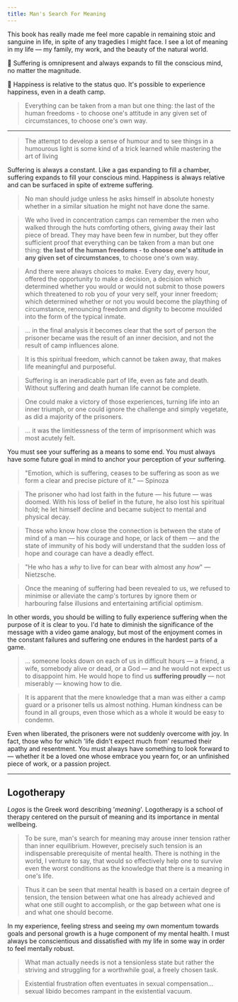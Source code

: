 ```yaml
---
title: Man's Search For Meaning
---
```


This book has really made me feel more capable in remaining stoic and sanguine in life, in spite of any tragedies I might face. I see a lot of meaning in my life — my family, my work, and the beauty of the natural world. 

💎 Suffering is omnipresent and always expands to fill the conscious mind, no matter the magnitude.

💎 Happiness is relative to the status quo. It's possible to experience happiness, even in a death camp.

> Everything can be taken from a man but one thing: the last of the human freedoms - to choose one's attitude in any given set of circumstances, to choose one's own way.

--- 

> The attempt to develop a sense of humour and to see things in a humourous light is some kind of a trick learned while mastering the art of living

Suffering is always a constant. Like a gas expanding to fill a chamber, suffering expands to fill your conscious mind. Happiness is always relative and can be surfaced in spite of extreme suffering.

> No man should judge unless he asks himself in absolute honesty whether in a similar situation he might not have done the same.

> We who lived in concentration camps can remember the men who walked through the huts comforting others, giving away their last piece of bread. They may have been few in number, but they offer sufficient proof that everything can be taken from a man but one thing: **the last of the human freedoms - to choose one's attitude in any given set of circumstances**, to choose one's own way.

> And there were always choices to make. Every day, every hour, offered the opportunity to make a decision, a decision which determined whether you would or would not submit to those powers which threatened to rob you of your very self, your inner freedom; which determined whether or not you would become the plaything of circumstance, renouncing freedom and dignity to become moulded into the form of the typical inmate.

> ... in the final analysis it becomes clear that the sort of person the prisoner became was the result of an inner decision, and not the result of camp influences alone.

> It is this spiritual freedom, which cannot be taken away, that makes life meaningful and purposeful.

> Suffering is an ineradicable part of life, even as fate and death. Without suffering and death human life cannot be complete.

> One could make a victory of those experiences, turning life into an inner triumph, or one could ignore the challenge and simply vegetate, as did a majority of the prisoners.

> ... it was the limitlessness of the term of imprisonment which was most acutely felt.

You must see your suffering as a means to some end. You must always have some future goal in mind to anchor your perception of your suffering.

> "Emotion, which is suffering, ceases to be suffering as soon as we form a clear and precise picture of it." — Spinoza

> The prisoner who had lost faith in the future — his future — was doomed. With his loss of belief in the future, he also lost his spiritual hold; he let himself decline and became subject to mental and physical decay.

> Those who know how close the connection is between the state of mind of a man — his courage and hope, or lack of them — and the state of immunity of his body will understand that the sudden loss of hope and courage can have a deadly effect.

> "He who has a *why* to live for can bear with almost any *how*" — Nietzsche.

> Once the meaning of suffering had been revealed to us, we refused to minimise or alleviate the camp's tortures by ignore them or harbouring false illusions and entertaining artificial optimism.

In other words, you should be willing to fully experience suffering when the purpose of it is clear to you. I'd hate to diminish the significance of the message with a video game analogy, but most of the enjoyment comes in the constant failures and suffering one endures in the hardest parts of a game.

> ... someone looks down on each of us in difficult hours — a friend, a wife, somebody alive or dead, or a God — and he would not expect us to disappoint him. He would hope to find us **suffering proudly** — not miserably — knowing how to die.

> It is apparent that the mere knowledge that a man was either a camp guard or a prisoner tells us almost nothing. Human kindness can be found in all groups, even those which as a whole it would be easy to condemn.

Even when liberated, the prisoners were not suddenly overcome with joy. In fact, those who for which 'life didn't expect much from' resumed their apathy and resentment. You must always have something to look forward to — whether it be a loved one whose embrace you yearn for, or an unfinished piece of work, or a passion project.

---
## Logotherapy

*Logos* is the Greek word describing '*meaning*'. Logotherapy is a school of therapy centered on the pursuit of meaning and its importance in mental wellbeing.

> To be sure, man's search for meaning may arouse inner tension rather than inner equilibrium. However, precisely such tension is an indispensable prerequisite of mental health. There is nothing in the world, I venture to say, that would so effectively help one to survive even the worst conditions as the knowledge that there is a meaning in one's life.

> Thus it can be seen that mental health is based on a certain degree of tension, the tension between what one has already achieved and what one still ought to accomplish, or the gap between what one is and what one should become.

In my experience, feeling stress and seeing my own momentum towards goals and personal growth is a huge component of my mental health. I must always be conscientious and dissatisfied with my life in some way in order to feel mentally robust.

> What man actually needs is not a tensionless state but rather the striving and struggling for a worthwhile goal, a freely chosen task.

> Existential frustration often eventuates in sexual compensation... sexual libido becomes rampant in the existential vacuum.


